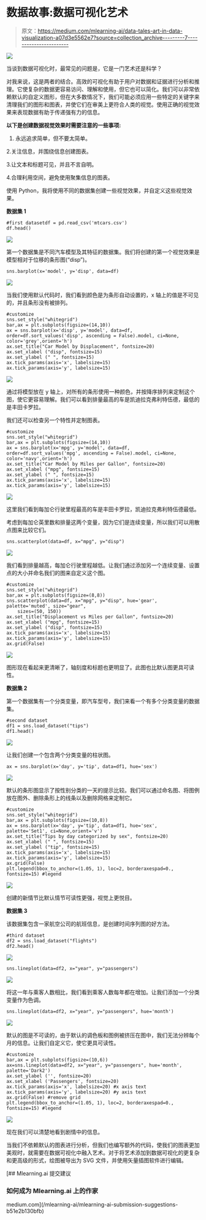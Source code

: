 # 数据故事:数据可视化艺术

> 原文：<https://medium.com/mlearning-ai/data-tales-art-in-data-visualization-a07d3e5562e7?source=collection_archive---------7----------------------->

![](img/f7a611b4ec476fb87fcadbf1da102879.png)

当谈到数据可视化时，最常见的问题是，它是一门艺术还是科学？

对我来说，这是两者的结合。高效的可视化有助于用户对数据和证据进行分析和推理。它使复杂的数据更容易访问、理解和使用，但它也可以简化。我们可以非常依赖默认的自定义图形，但在大多数情况下，我们可能必须应用一些特定的关键字来清理我们的图形和图表，并使它们在审美上更符合人类的视觉。使用正确的视觉效果来表现数据有助于传递强有力的信息。

**以下是创建数据视觉效果时需要注意的一些事项:**

1.  永远追求简单，但不要太简单。

2.关注信息，并围绕信息创建图表。

3.让文本和标题可见，并且不言自明。

4.合理利用空间，避免使用聚集信息的图表。

使用 Python，我将使用不同的数据集创建一些视觉效果，并自定义这些视觉效果。

**数据集 1**

```
#first datasetdf = pd.read_csv('mtcars.csv')
df.head()
```

![](img/a722ef8646b21c1b0b47db682837441a.png)

第一个数据集是不同汽车模型及其特征的数据集。我们将创建的第一个视觉效果是模型相对于位移的条形图(“disp”)。

```
sns.barplot(x='model', y='disp', data=df)
```

![](img/389329ce6e77e644189ef5504c988373.png)

当我们使用默认代码时，我们看到颜色是为条形自动设置的，x 轴上的值是不可见的，并且条形没有被排列。

```
#customize
sns.set_style("whitegrid")
bar,ax = plt.subplots(figsize=(14,10))
ax = sns.barplot(x='disp', y='model', data=df, order=df.sort_values('disp', ascending = False).model, ci=None, color='grey',orient='h')
ax.set_title("Car Model by Displacement", fontsize=20)
ax.set_xlabel ("disp", fontsize=15)
ax.set_ylabel (" ", fontsize=15)
ax.tick_params(axis='x', labelsize=15)
ax.tick_params(axis='y', labelsize=15)
```

![](img/f45592a684e6508800ec91eb61e66379.png)

通过将模型放在 y 轴上，对所有的条形使用一种颜色，并按降序排列来定制这个图，使它更容易理解。我们可以看到排量最高的车是凯迪拉克弗利特伍德，最低的是丰田卡罗拉。

我们还可以检查另一个特性并定制图表。

```
#customize
sns.set_style("whitegrid")
bar,ax = plt.subplots(figsize=(14,10))
ax = sns.barplot(x='mpg', y='model', data=df, order=df.sort_values('mpg', ascending = False).model, ci=None, color='navy',orient='h')
ax.set_title("Car Model by Miles per Gallon", fontsize=20)
ax.set_xlabel ("mpg", fontsize=15)
ax.set_ylabel (" ", fontsize=15)
ax.tick_params(axis='x', labelsize=15)
ax.tick_params(axis='y', labelsize=15)
```

![](img/5a396625d67ca51a5b5fcea625a344c6.png)

这里我们看到每加仑行驶里程最高的车是丰田卡罗拉，凯迪拉克弗利特伍德最低。

考虑到每加仑英里数和排量这两个变量，因为它们是连续变量，所以我们可以用散点图来比较它们。

```
sns.scatterplot(data=df, x="mpg", y="disp")
```

![](img/6e492f0dd37fc59ff2bacd069b502df6.png)

我们看到排量越高，每加仑行驶里程越低。让我们通过添加另一个连续变量、设置点的大小并命名我们的图来自定义这个图。

```
#customize
sns.set_style("whitegrid")
bar,ax = plt.subplots(figsize=(8,8))
sns.scatterplot(data=df, x="mpg", y="disp", hue='gear', palette='muted', size="gear",
    sizes=(50, 150))
ax.set_title("Displacement vs Miles per Gallon", fontsize=20)
ax.set_xlabel ("mpg", fontsize=15)
ax.set_ylabel ("disp", fontsize=15)
ax.tick_params(axis='x', labelsize=15)
ax.tick_params(axis='y', labelsize=15)
ax.grid(False)
```

![](img/06a15831710b325d6ea9e063a650e8ca.png)

图形现在看起来更清晰了，轴刻度和标题也更明显了。此图也比默认图更具可读性。

**数据集 2**

第一个数据集有一个分类变量，即汽车型号，我们来看一个有多个分类变量的数据集。

```
#second dataset
df1 = sns.load_dataset("tips")
df1.head()
```

![](img/29c4c96f08f1d894247050a65085f349.png)

让我们创建一个包含两个分类变量的柱状图。

```
ax = sns.barplot(x='day', y='tip', data=df1, hue='sex')
```

![](img/ff99c6a71c36c6fe29612425f06a785e.png)

默认的条形图显示了按性别分类的一天的提示比较。我们可以通过命名图、将图例放在图外、删除条形上的线条以及删除网格来定制它。

```
#customize
sns.set_style("whitegrid")
bar,ax = plt.subplots(figsize=(10,8))
ax = sns.barplot(x='day', y='tip', data=df1, hue='sex', palette='Set1', ci=None,orient='v')
ax.set_title("Tips by day categorized by sex", fontsize=20)
ax.set_xlabel (" ", fontsize=15)
ax.set_ylabel ("tip", fontsize=15)
ax.tick_params(axis='x', labelsize=15)
ax.tick_params(axis='y', labelsize=15)
ax.grid(False)
plt.legend(bbox_to_anchor=(1.05, 1), loc=2, borderaxespad=0., fontsize=15) #legend
```

![](img/a09b4b0679b4c1201a686c9f9da54db2.png)

创建的新情节比默认情节可读性更强，视觉上更悦目。

**数据集 3**

该数据集包含一家航空公司的航班信息，是创建时间序列图的好方法。

```
#third dataset
df2 = sns.load_dataset("flights")
df2.head()
```

![](img/426548b10c8f5345518dbc1fb86ec300.png)

```
sns.lineplot(data=df2, x="year", y="passengers")
```

![](img/76b97bbbb8b13fbc90020d8039a548ed.png)

将这一年与乘客人数相比，我们看到乘客人数每年都在增加。让我们添加一个分类变量作为色调。

```
sns.lineplot(data=df2, x="year", y="passengers", hue='month')
```

![](img/c462f3fceb2cd8488ae86203c1ac44f2.png)

默认的图是不可读的，由于默认的调色板和图例被挤压在图中，我们无法分辨每个月的信息。让我们自定义它，使它更具可读性。

```
#customize
bar,ax = plt.subplots(figsize=(10,6))
ax=sns.lineplot(data=df2, x="year", y="passengers", hue='month', palette='Dark2')
ax.set_ylabel ('', fontsize=20)
ax.set_xlabel ('Passengers', fontsize=20)
ax.tick_params(axis='x', labelsize=20) #x axis text
ax.tick_params(axis='y', labelsize=20) #y axis text
ax.grid(False) #remove grid
plt.legend(bbox_to_anchor=(1.05, 1), loc=2, borderaxespad=0., fontsize=15) #legend
```

![](img/2047e58fb9eadb8c7096cf5fb4e963e3.png)

现在我们可以清楚地看到剧情中的信息。

当我们不依赖默认的图表进行分析，但我们也编写额外的代码，使我们的图表更加美观时，就需要在数据可视化中融入艺术。对于将艺术添加到数据可视化的更复杂和更高级的形式，绘图被导出为 SVG 文件，并使用矢量插图软件进行编辑。

[](/mlearning-ai/mlearning-ai-submission-suggestions-b51e2b130bfb) [## Mlearning.ai 提交建议

### 如何成为 Mlearning.ai 上的作家

medium.com](/mlearning-ai/mlearning-ai-submission-suggestions-b51e2b130bfb)